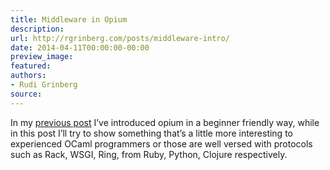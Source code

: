 ```yaml
---
title: Middleware in Opium
description:
url: http://rgrinberg.com/posts/middleware-intro/
date: 2014-04-11T00:00:00-00:00
preview_image:
featured:
authors:
- Rudi Grinberg
source:
---
```


<p>In my <a href="http://rgrinberg.com/blog/2014/04/04/introducing-opium/" class="reference external">previous
post</a> I&rsquo;ve
introduced opium in a beginner friendly way, while in this post I&rsquo;ll try
to show something that&rsquo;s a little more interesting to experienced OCaml
programmers or those are well versed with protocols such as Rack, WSGI,
Ring, from Ruby, Python, Clojure respectively.</p>

